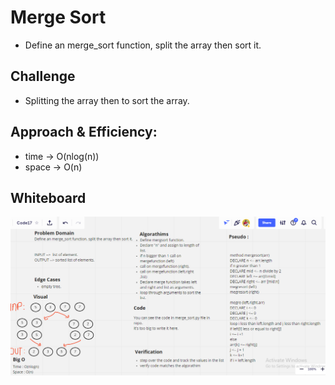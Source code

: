 # Merge Sort 

* Define an merge_sort function, split the array then sort it.

## Challenge

* Splitting the array then to sort the array.

## Approach & Efficiency:

* time -> O(nlog(n))
* space -> O(n)

## Whiteboard 

![Image](./merge-sort.PNG)